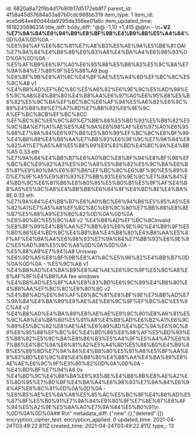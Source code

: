 id: 6820a8a72f6b4d17b90b17d5172eb8f7
parent_id: 4f58a45d57684a03a87b0cdc988bb319
item_type: 1
item_id: ece5d64ee80d44da9295da356ee01a6c
item_updated_time: 1619235686314
title_diff: 
body_diff: "@@ -1,10 +1,415 @@\\n - \\n+**V2 %E7%9A%84%E6%94%B9%E8%BF%9B%E4%B9%8B%E5%A4%84**%0D%0A%0D%0A  - %E6%94%AF%E6%8C%81%E7%A8%B3%E5%AE%9A%E5%B8%81 DAI %E7%9A%84%E4%B8%8B%E6%B3%A8%E4%BA%A4%E6%98%93%0D%0A%0D%0A  - %E5%AF%B9%E6%97%A0%E6%95%88%E5%B8%82%E5%9C%BA%E7%9A%84%E7%89%9F%E5%88%A9 bug %E8%BF%9B%E8%A1%8C%E4%BF%AE%E5%A4%8D%EF%BC%8C%E5%9C%A8 v1 %E4%B8%AD%EF%BC%8C%E5%A6%82%E6%9E%9C%E5%AD%98%E5%9C%A8%E4%B8%80%E4%B8%AA%E6%97%A0%E6%95%88%E5%B8%82%E5%9C%BA%EF%BC%8C%E6%AF%94%E5%A6%82%E6%9C%89%E4%B8%89%E7%A7%8D%E7%BB%93%E6%9E%9C A%EF%BC%8CB%EF%BC%8CC %EF%BC%8C%E6%9C%80%E7%BB%88%E5%BD%93%E5%B8%82%E5%9C%BA%E7%A1%AE%E5%AE%9A%E6%98%AF%E6%97%A0%E6%95%88%E7%9A%84%E6%97%B6%E5%80%99%EF%BC%8C%E8%BF%99%E4%B8%89%E4%B8%AA%E7%BB%93%E6%9E%9C%E7%9A%84%E8%82%A1%E7%A5%A8%E5%88%99%E9%83%BD%E4%BC%9A%E4%BB%A5 0.33 eth %E7%9A%84%E4%BB%B7%E6%A0%BC%E8%BF%94%E8%BF%98%EF%BC%8C%E9%82%A3%E5%9C%A8%E5%B8%82%E5%9C%BA%E6%B5%81%E9%80%9A%E6%97%B6%EF%BC%8C%E6%8F%90%E5%89%8D%E7%9F%A5%E9%81%93%E7%BB%93%E6%9E%9C%E7%9A%84%E4%BD%9C%E6%81%B6%E8%80%85%E5%B0%B1%E5%8F%AF%E4%BB%A5%E5%9C%A8%E4%BB%BB%E6%84%8F%E4%BD%8E%E4%BA%8E 0.33 eth %E7%9A%84%E4%BB%B7%E6%A0%BC%E6%94%B6%E5%85%A5%E8%82%A1%E7%A5%A8%EF%BC%8C%E6%9C%80%E7%BB%88%E8%8E%B7%E5%88%A9%E3%80%82%0D%0A%0D%0A    %E8%80%8C%E5%9C%A8 v2 %E4%B8%AD%EF%BC%8Cinvalid %E8%BF%99%E4%B8%AA%E7%BB%93%E6%9E%9C%E4%B9%9F%E5%B0%86%E4%BD%9C%E4%B8%BA%E4%B8%80%E4%B8%AA%E5%8F%AF%E4%BA%A4%E6%98%93%E7%9A%84%E7%BB%93%E6%9E%9C%E5%AD%98%E5%9C%A8%0D%0A%0D%0A  - %E5%88%A9%E7%94%A8 Uniswap %E6%9D%A5%E8%BF%9B%E8%A1%8C%E5%96%82%E4%BB%B7%0D%0A%0D%0A  - %E5%9C%A8 v1 %E4%B8%AD%E4%BA%89%E8%AE%AE%E6%9C%9F%E5%9C%A8%E6%AF%8F%E4%B8%AA fee windows %E4%B8%AD%E5%8F%AA%E8%83%BD%E6%9C%89%E4%B8%80%E4%B8%AA%EF%BC%8C%E8%80%8C v2 %E4%B8%AD%E6%94%AF%E6%8C%81%E8%BF%9E%E7%BB%AD%E7%9A%84%E4%BA%89%E8%AE%AE%E6%9C%9F%EF%BC%8C%E5%9C%A8 v2 %E4%B8%AD%E4%BA%89%E8%AE%AE%E9%9C%80%E8%A6%81%E5%9C%A8%E4%B8%80%E5%91%A8%E4%B8%AD%E6%B2%A1%E6%9C%89%E5%BC%82%E8%AE%AE%E6%89%8D%E4%BC%9A%E6%9C%89%E6%95%88%EF%BC%8C%E4%BD%86%E6%98%AF%E5%BD%93%E5%B8%82%E5%9C%BA%E8%B6%B3%E5%A4%9F%E5%A4%A7%E6%97%B6%E4%BC%9A%E6%81%A2%E5%A4%8D%E5%88%B0%E4%B9%8B%E5%89%8D%E7%9A%84%E4%B8%80%E5%91%A8%E5%8F%AA%E8%83%BD%E6%9C%89%E4%B8%80%E4%B8%AA%E4%BA%89%E8%AE%AE%E6%9C%9F%E3%80%82%0D%0A%0D%0A  - %E4%BD%BF%E7%94%A8 0x %E4%BD%9C%E4%B8%BA%E9%93%BE%E4%B8%8B%E8%AE%A2%E5%8D%95%E7%B0%BF%E4%BA%A4%E6%98%93%E7%9A%84%E6%94%AF%E6%8C%81%0D%0A%0D%0A  - %E6%B5%AE%E5%8A%A8%E5%85%AC%E5%BC%8F%E4%B8%AD%E5%87%8F%E5%B0%91%E7%9A%84%E9%80%9F%E7%8E%87%E6%AF%94%E5%A2%9E%E5%8A%A0%E7%9A%84%E5%B0%91\\n %0D%0A%0D%0A## R\\n"
metadata_diff: {"new":{},"deleted":[]}
encryption_cipher_text: 
encryption_applied: 0
updated_time: 2021-04-24T03:49:22.811Z
created_time: 2021-04-24T03:49:22.811Z
type_: 13